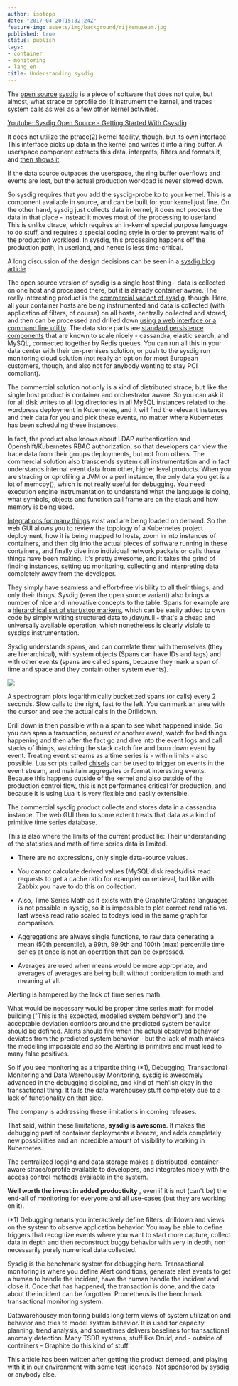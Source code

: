 ```yaml
---
author: isotopp
date: "2017-04-20T15:32:24Z"
feature-img: assets/img/background/rijksmuseum.jpg
published: true
status: publish
tags:
- container
- monitoring
- lang_en
title: Understanding sysdig
---
```

The [open source](https://github.com/draios/sysdig)
[sysdig](http://www.sysdig.org/) is a piece of software that does not quite,
but almost, what strace or oprofile do: It instrument the kernel, and traces
system calls as well as a few other kernel activities.

[Youtube: Sysdig Open Source - Getting Started With Csysdig](https://www.youtube.com/watch?v=UJ4wVrbP-Q8)

It does not utilize the ptrace(2) kernel facility, though, but its own
interface. This interface picks up data in the kernel and writes it into a
ring buffer. A userspace component extracts this data, interprets, filters
and formats it, and 
[then shows it](https://github.com/draios/sysdig/wiki/Sysdig-Examples).

If the data source outpaces the userspace, the ring buffer overflows and
events are lost, but the actual production workload is never slowed down.

So
sysdig requires that you add the sysdig-probe.ko to your kernel. This is a
component available in source, and can be built for your kernel just fine.
On the other hand, sysdig just collects data in kernel, it does not process
the data in that place - instead it moves most of the processing to
userland. This is unlike dtrace, which requires an in-kernel special purpose
language to do stuff, and requires a special coding style in order to
prevent waits of the production workload. In sysdig, this processing happens
off the production path, in userland, and hence is less time-critical. 

A long discussion of the design decisions can be seen in a 
[sysdig blog article](https://sysdig.com/blog/sysdig-vs-dtrace-vs-strace-a-technical-discussion/).

The open source version of sysdig is a single host thing - data is collected
on one host and processed there, but it is already container aware. The
really interesting product is the 
[commercial variant of sysdig](https://sysdig.com/), though. Here, all your container hosts are
being instrumented and data is collected (with application of filters, of
course) on all hosts, centrally collected and stored, and then can be
processed and drilled down 
[using a web interface or a command line utility](https://www.youtube.com/watch?v=kK6clPVC53w). 
The data store parts are 
[standard persistence components](https://support.sysdig.com/hc/en-us/articles/206519903-On-Premises-Installation-Guide)
that are known to scale nicely - cassandra, elastic search, and MySQL,
connected together by Redis queues. You can run all this in your data center
with their on-premises solution, or push to the sysdig run monitoring cloud
solution (not really an option for most European customers, though, and also
not for anybody wanting to stay PCI compliant). 

The commercial solution not only is a kind of distributed strace, but like
the single host product is container and orchestrator aware. So you can ask
it for all disk writes to all log directories in all MySQL instances related
to the wordpress deployment in Kubernetes, and it will find the relevant
instances and their data for you and pick these events, no matter where
Kubernetes has been scheduling these instances. 

In fact, the product also knows about LDAP authentication and
Openshift/Kubernetes RBAC authorization, so that developers can view the
trace data from their groups deployments, but not from others. The
commercial solution also transcends system call instrumentation and in fact
understands internal event data from other, higher level products. When you
are stracing or oprofiling a JVM or a perl instance, the only data you get
is a lot of memcpy(), which is not really useful for debugging. You need
execution engine instrumentation to understand what the language is doing,
what symbols, objects and function call frame are on the stack and how
memory is being used. 

[Integrations for many things](https://sysdig.com/product/integrations/)
exist and are being loaded on demand. So the web GUI allows you to review
the topology of a Kubernetes project deployment, how it is being mapped to
hosts, zoom in into instances of containers, and then dig into the actual
pieces of software running in these containers, and finally dive into
individual network packets or calls these things have been making. It's
pretty awesome, and it takes the grind of finding instances, setting up
monitoring, collecting and interpreting data completely away from the
developer.

They simply have seamless and effort-free visibility to all their things,
and only their things. Sysdig (even the open source variant) also brings a
number of nice and innovative concepts to the table. Spans for example are a
[hierarchical set of start/stop markers](https://github.com/draios/sysdig/wiki/Tracers), 
which can be easily added to own code by simply writing structured data to
/dev/null - that's a cheap and universally available operation, which
nonetheless is clearly visible to sysdigs instrumentation.

Sysdig understands spans, and can correlate them with themselves (they are
hierarchical), with system objects (Spans can have IDs and tags) and with
other events (spans are called spans, because they mark a span of time and
space and they contain other system events). 

![](/uploads/2017/04/tracers_spectro.png)

A spectrogram plots logarithmically bucketized spans (or calls) every 2
seconds. Slow calls to the right, fast to the left. You can mark an area
with the cursor and see the actual calls in the Drilldown.

Drill down is then possible within a span to see what happened inside. So
you can span a transaction, request or another event, watch for bad things
happening and then after the fact go and dive into the event logs and call
stacks of things, watching the stack catch fire and burn down event by
event. Treating event streams as a time series is - within limits - also
possible. Lua scripts called 
[chisels](https://github.com/draios/sysdig/wiki/Chisels-User-Guide) 
can be used to trigger on events in the event stream, and maintain
aggregates or format interesting events. Because this happens outside of the
kernel and also outside of the production control flow, this is not
performance critical for production, and because it is using Lua it is very
flexible and easily extensible.

The commercial sysdig product collects and stores data in a cassandra
instance. The web GUI then to some extent treats that data as a kind of
primitive time series database. 

This is also where the limits of the current product lie: Their
understanding of the statistics and math of time series data is limited.

- There are no expressions, only single data-source values. 

- You cannot calculate derived values (MySQL disk reads/disk read requests to get a cache
  ratio for example) on retrieval, but like with Zabbix you have to do this on
  collection. 
- Also, Time Series Math as it exists with the Graphite/Grafana
  languages is not possible in sysdig, so it is impossible to plot correct
  read ratio vs. last weeks read ratio scaled to todays load in the same graph
  for comparison.
- Aggregations are always single functions, to raw data
  generating a mean (50th percentile), a 99th, 99.9th and 100th (max)
  percentile time series at once is not an operation that can be expressed.
- Averages are used when means would be more appropriate, and averages of
  averages are being built without conideration to math and meaning at all.

Alerting is hampered by the lack of time series math. 

What would be necessary would be proper time series math for model building
("This is the expected, modelled system behavior") and the acceptable
deviation corridors around the predicted system behavior should be defined.
Alerts should fire when the actual observed behavior deviates from the
predicted system behavior - but the lack of math makes the modelling
impossible and so the Alerting is primitive and must lead to many false
positives. 

So if you see monitoring as a tripartite thing (\*1), Debugging,
Transactional Monitoring and Data Warehousey Monitoring, sysdig is awesomely
advanced in the debugging discipline, and kind of meh'ish okay in the
transactional thing. It fails the data warehousey stuff completely due to a
lack of functionality on that side.

The company is addressing these limitations in coming releases.

That said, within these limitations, **sysdig is awesome**. It makes the
debugging part of container deployments a breeze, and adds completely new
possibilities and an incredible amount of visibility to working in
Kubernetes.

The centralized logging and data storage makes a distributed,
container-aware strace/oprofile available to developers, and integrates
nicely with the access control methods available in the system. 

**Well worth the invest in added productivity** , even if it is not (can't
be) the end-all of monitoring for everyone and all use-cases (but they are
working on it).


(\*1) Debugging means you interactively define filters, drilldown and views
on the system to observe application behavior. You may be able to define
triggers that recognize events where you want to start more capture, collect
data in depth and then reconstruct buggy behavior with very in depth, non
necessarily purely numerical data collected. 

Sysdig is the benchmark system for debugging here. Transactional monitoring
is where you define Alert conditions, generate alert events to get a human
to handle the incident, have the human handle the incident and close it.
Once that has happened, the transaction is done, and the data about the
incident can be forgotten. Prometheus is the benchmark transactional
monitoring system.

Datawarehousey monitoring builds long term views of system utilization and
behavior and tries to model system behavior. It is used for capacity
planning, trend analysis, and sometimes delivers baselines for transactional
anomaly detection. Many TSDB systems, stuff like Druid, and - outside of
containers - Graphite do this kind of stuff.

This article has been written after getting the product demoed, and playing
with it in our environment with some test licenses. Not sponsored by sysdig
or anybody else.

